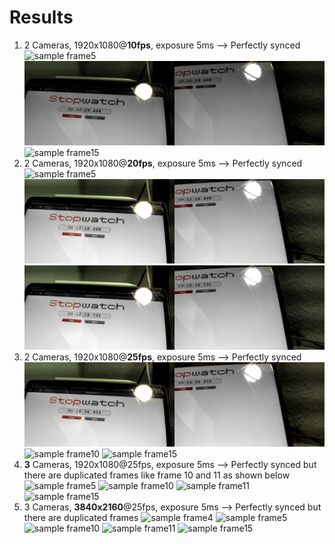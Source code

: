 # Results

1. 2 Cameras, 1920x1080@**10fps**, exposure 5ms --> Perfectly synced
   ![sample frame5](./test1/result5.png)
   ![sample frame10](./test1/result10.png)
   ![sample frame15](./test1/result15.png)
2. 2 Cameras, 1920x1080@**20fps**, exposure 5ms --> Perfectly synced
   ![sample frame5](./test2/result5.png)
   ![sample frame10](./test2/result10.png)
   ![sample frame15](./test2/result15.png)
3. 2 Cameras, 1920x1080@**25fps**, exposure 5ms --> Perfectly synced
   ![sample frame5](./test3/result5.png)
   ![sample frame10](./test3/result10.png)
   ![sample frame15](./test3/result15.png)
4. **3** Cameras, 1920x1080@25fps, exposure 5ms --> Perfectly synced but there are duplicated frames like frame 10 and 11 as shown below
   ![sample frame5](./test4/result5.png)
   ![sample frame10](./test4/result10.png)
   ![sample frame11](./test4/result11.png)
   ![sample frame15](./test4/result15.png)
5. 3 Cameras, **3840x2160**@25fps, exposure 5ms --> Perfectly synced but there are duplicated frames
   ![sample frame4](./test5/result4.png)
   ![sample frame5](./test5/result5.png)
   ![sample frame10](./test5/result10.png)
   ![sample frame11](./test5/result11.png)
   ![sample frame15](./test5/result15.png)
